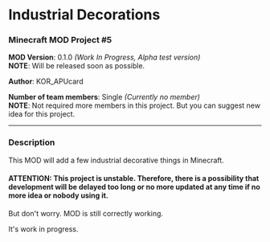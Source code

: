 # Industrial Decorations
### Minecraft MOD Project #5

**MOD Version**: 0.1.0 *(Work In Progress, Alpha test version)*   
**NOTE**: Will be released soon as possible.

**Author**: KOR_APUcard

**Number of team members**: Single *(Currently no member)*   
**NOTE**: Not required more members in this project. But you can suggest new idea for this project.

-----

### Description
This MOD will add a few industrial decorative things in Minecraft.

#### ATTENTION: This project is unstable. Therefore, there is a possibility that development will be delayed too long or no more updated at any time if no more idea or nobody using it.   
But don't worry. MOD is still correctly working.

It's work in progress.
